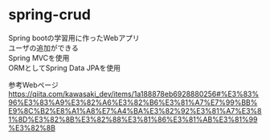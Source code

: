 # spring-crud

Spring bootの学習用に作ったWebアプリ  
ユーザの追加ができる  
Spring MVCを使用  
ORMとしてSpring Data JPAを使用


参考Webページ
https://qiita.com/kawasaki_dev/items/1a188878eb6928880256#%E3%83%96%E3%83%A9%E3%82%A6%E3%82%B6%E3%81%A7%E7%99%BB%E9%8C%B2%E8%A1%A8%E7%A4%BA%E3%82%92%E3%81%A7%E3%81%8D%E3%82%8B%E3%82%88%E3%81%86%E3%81%AB%E3%81%99%E3%82%8B